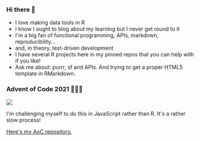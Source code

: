 ### Hi there 👋

<!--
<img src="https://user-images.githubusercontent.com/1819920/145449130-90bf3e24-8498-4cb3-8134-790502888ad2.jpg" alt="my profile photo" width=256 height=256 />
-->


<!--
**francisbarton/francisbarton** is a ✨ _special_ ✨ repository because its `README.md` (this file) appears on your GitHub profile.

Here are some ideas to get you started:

- 🔭 I’m currently working on ...
- 🌱 I’m currently learning ...
- 👯 I’m looking to collaborate on ...
- 🤔 I’m looking for help with ...
- 💬 Ask me about ...
- 📫 How to reach me: ...
- 😄 Pronouns: ...
- ⚡ Fun fact: ...
-->

- I love making data tools in R
- I know I ought to blog about my learning but I never get round to it
- I'm a big fan of functional programming, APIs, markdown, reproducibility...
- and, in theory, test-driven development
- I have several R projects here in my pinned repos that you can help with if you like!
- Ask me about: purrr, sf and APIs. And trying to get a proper HTML5 template in RMarkdown.


### Advent of Code 2021 👨🏼‍💻

![](https://img.shields.io/badge/stars%20⭐-7-yellow)

I'm challenging myself to do this in JavaScript rather than R. It's a rather slow process!

[Here's my AoC repository.](https://github.com/francisbarton/adventofcode)
